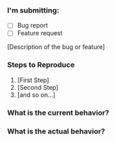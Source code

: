 ### I'm submitting:
<!--- What types of changes does your code introduce? Put an `x` in all the boxes that apply: -->
- [ ] Bug report
- [ ] Feature request

[Description of the bug or feature]

### Steps to Reproduce

1. [First Step]
2. [Second Step]
3. [and so on...]

### What is the current behavior?

### What is the actual behavior?